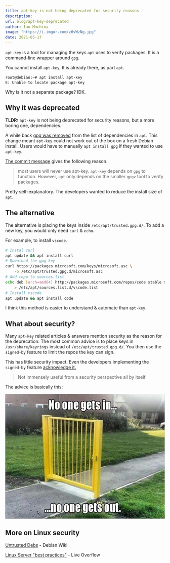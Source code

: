 ```yaml
---
title: apt-key is not being deprecated for security reasons
description:
url: blog/apt-key-deprecated
author: Ian Muchina
image: "https://i.imgur.com/z6vWzNg.jpg"
date: 2021-05-17
---
```


`apt-key` is a tool for managing the keys `apt` uses to verify packages. It is a command-line wrapper around `gpg`.

You cannot install `apt-key`, It is already there, as part `apt`.

```
root@debian:~# apt install apt-key
E: Unable to locate package apt-key
```

Why is it not a separate package? IDK.

## Why it was deprecated

**TLDR:** `apt-key` is not being deprecated for security reasons, but a more boring one, dependencies.

A while back [gpg was removed](https://github.com/Debian/apt/commit/87d468fe355c87325c943c40043a0bb236b2407f) from the list of dependencies in `apt`. This change meant `apt-key` could not work out of the box on a fresh Debian install. Users would have to manually `apt install gpg` if they wanted to use `apt-key`.

[The commit message](https://github.com/Debian/apt/commit/87d468fe355c87325c943c40043a0bb236b2407f) gives the following reason.

> most users will never use apt-key.
> `apt-key` depends on `gpg` to function. However, `apt` only depends on the smaller `gpgv` tool to verify packages.

Pretty self-explanatory. The developers wanted to reduce the install size of `apt`.

## The alternative

The alternative is placing the keys inside `/etc/apt/trusted.gpg.d/`. To add a new key, you would only need `curl` & `echo`.

For example, to install `vscode`.

```sh
# Instal curl
apt update && apt install curl
# Download the gpg key
curl https://packages.microsoft.com/keys/microsoft.asc \
    -o /etc/apt/trusted.gpg.d/microsoft.asc
# Add repo to sources.list
echo deb [arch=amd64] http://packages.microsoft.com/repos/code stable main \
    > /etc/apt/sources.list.d/vscode.list
# Install vscode
apt update && apt install code
```

I think this method is easier to understand & automate than `apt-key`.

## What about security?

Many `apt-key` related articles & answers mention security as the reason for the deprecation. The most common advice is to place keys in `/usr/share/keyrings` instead of `/etc/apt/trusted.gpg.d/`. You then use the `signed-by` feature to limit the repos the key can sign.

This has little security impact. Even the developers implementing the `signed-by` feature [acknowledge it.](https://github.com/Debian/apt/commit/b0d408547734)

> Not immensely useful from a security perspective all by itself

The advice is basically this:

![Meme showing a gate-no-wall.](/img/apt-key/gate-no-walls.jpg)

## More on Linux security

[Untrusted Debs](https://wiki.debian.org/UntrustedDebs) - Debian Wiki

[Linux Server "best practices"](https://youtu.be/fKuqYQdqRIs) - Live Overflow
